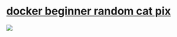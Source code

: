# [docker beginner random cat pix](https://github.com/docker/labs/tree/master/beginner/ "https://github.com/docker/labs/tree/master/beginner/")


![](http://corningsun.qiniudn.com/blog/2017-09-14-071827.jpg-o)